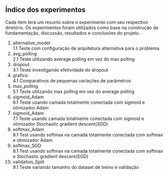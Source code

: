 ## Índice dos experimentos 

Cada item terá um resumo sobre o experimento com seu respectivo diretório. Os experimentos foram utilizados como base na construção da fundamentação, discussão, resultados e conclusões do projeto.

1. alternative_model \
1.1 Teste com configuração de arquitetura alternativa para o problema 
2. avg_polling \
2.1 Teste utilizando average polling em vez do max polling
3. dropout \
3.1 Teste investigando efetividade do dropout
4. grafico \
4.1 Comparativos de pequenas variações de parâmetros
5. max_polling \
5.1 Teste utilizando max polling em vez do average polling
6. sigmoid_Adam \
6.1 Teste usando camada totalmente conectada com sigmoid e otimizador Adam
7. sigmoid_Adam \
7.1 Teste usando camada totalmente conectada com sigmoid e otimizador Stochastic gradient descent(SGD)
8. softmax_Adam \
8.1 Test usando softmax na camada totalmente conectada com softmax e otimizador Adam
8. softmax_SGD \
8.1 Test usando softmax na camada totalmente conectada com softmax e Stochastic gradient descent(SGD)
9. validation_Split\
9.1 Teste variando tamanho do dataset de treino e validação